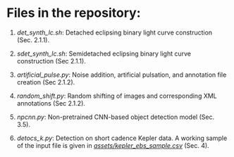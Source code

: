 # Files in the repository: #

1. *det_synth_lc.sh*: Detached eclipsing binary light curve construction (Sec. 2.1.1).

2. *sdet_synth_lc.sh*: Semidetached eclipsing binary light curve construction (Sec 2.1.1).

3. *artificial_pulse.py*: Noise addition, artificial pulsation, and annotation file creation (Sec 2.1.2). 

4. *random_shift.py*: Random shifting of images and corresponding XML annotations (Sec 2.1.2). 

5. *npcnn.py*: Non-pretrained CNN-based object detection model (Sec. 3.5).

6. *detocs_k.py*: Detection on short cadence Kepler data. A working sample of the input file is given in [*assets/kepler_ebs_sample.csv*](https://github.com/burakulas/code_repo/blob/main/assets/kepler_ebs_sample.csv) (Sec. 4).

